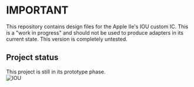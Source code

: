 # IMPORTANT
This repository contains design files for the Apple IIe's IOU custom IC. This is a "work in progress" and should not be used to produce adapters in its current state. This version is completely untested.

## Project status
This project is still in its prototype phase.
<br/>
![IOU](https://img.shields.io/badge/3.3_V_Apple_IIe_IOU-UNTESTED-red)<br/>

